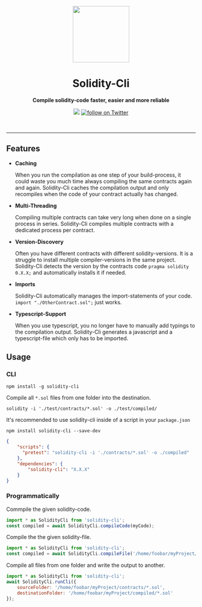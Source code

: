 <p align="center">
  <a href="https://github.com/pubkey/Solidity-Cli">
    <img src="https://cdn.rawgit.com/pubkey/solidity-cli/c2e68782/docs/solidity.svg" width="150px" />
  </a>
</p>

<h1 align="center">Solidity-Cli</h1>
<p align="center">
  <strong>Compile solidity-code faster, easier and more reliable</strong>
</p>

<p align="center">
    <a alt="travis" href="https://travis-ci.org/pubkey/solidity-cli">
        <img src="https://travis-ci.org/pubkey/solidity-cli.svg?branch=master" /></a>
    <a href="https://twitter.com/intent/follow?screen_name=pubkeypubkey">
        <img src="https://img.shields.io/twitter/follow/pubkeypubkey.svg?style=social&logo=twitter"
            alt="follow on Twitter"></a>
</p>

<br/>

* * *

## Features

-   **Caching**

    When you run the compilation as one step of your build-process, it could waste you much time always compiling the same contracts again and again. Solidity-Cli caches the compilation output and only recompiles when the code of your contract actually has changed.

-   **Multi-Threading**

    Compiling multiple contracts can take very long when done on a single process in series. Solidity-Cli compiles multiple contracts with a dedicated process per contract.

-   **Version-Discovery**

    Often you have different contracts with different solidity-versions. It is a struggle to install multiple compiler-versions in the same project. Solidity-Cli detects the version by the contracts code `pragma solidity 0.X.X;` and automatically installs it if needed.

-   **Imports**

    Solidity-Cli automatically manages the import-statements of your code. `import "./OtherContract.sol";` just works.

-   **Typescript-Support**

    When you use typescript, you no longer have to manually add typings to the compilation output. Solidity-Cli generates a javascript and a typescript-file which only has to be imported.

## Usage

### CLI

`npm install -g solidity-cli`

Compile all `*.sol` files from one folder into the destination.

`solidity -i './test/contracts/*.sol' -o ./test/compiled/`

It's recommended to use solidity-cli inside of a script in your `package.json`

`npm install solidity-cli --save-dev`

```json
{
    "scripts": {
      "pretest": "solidity-cli -i './contracts/*.sol' -o ./compiled"
    },
    "dependencies": {
        "solidity-cli": "X.X.X"
    }
}
```

### Programmatically

Commpile the given solidity-code.

```js
import * as SolidityCli from 'solidity-cli';
const compiled = await SolidityCli.compileCode(myCode);
```

Compile the the given solidity-file.

```js
import * as SolidityCli from 'solidity-cli';
const compiled = await SolidityCli.compileFile('/home/foobar/myProject/contracts/Basic.sol');
```

Compile all files from one folder and write the output to another.

```js
import * as SolidityCli from 'solidity-cli';
await SolidityCli.runCli({
    sourceFolder: '/home/foobar/myProject/contracts/*.sol',
    destinationFolder: '/home/foobar/myProject/compiled/*.sol'
});
```
